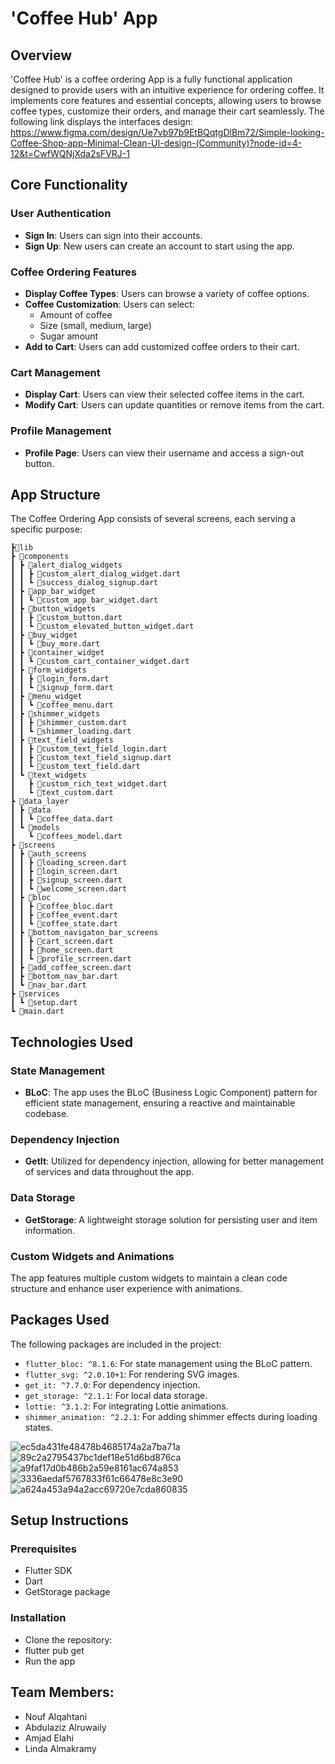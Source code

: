 # 'Coffee Hub' App

## Overview

'Coffee Hub' is a coffee ordering App is a fully functional application designed to provide users with an intuitive experience for ordering coffee. It implements core features and essential concepts, allowing users to browse coffee types, customize their orders, and manage their cart seamlessly. The following link displays the interfaces design: https://www.figma.com/design/Ue7vb97b9EtBQqtgDlBm72/Simple-looking-Coffee-Shop-app-Minimal-Clean-UI-design-(Community)?node-id=4-12&t=CwfWQNjXda2sFVRJ-1

## Core Functionality

### User Authentication
- **Sign In**: Users can  sign into their accounts.
- **Sign Up**: New users can create an account to start using the app.

### Coffee Ordering Features
- **Display Coffee Types**: Users can browse a variety of coffee options.
- **Coffee Customization**: Users can select:
  - Amount of coffee
  - Size (small, medium, large)
  - Sugar amount
- **Add to Cart**: Users can add customized coffee orders to their cart.

### Cart Management
- **Display Cart**: Users can view their selected coffee items in the cart.
- **Modify Cart**: Users can update quantities or remove items from the cart.

### Profile Management
- **Profile Page**: Users can view their username and access a sign-out button.

## App Structure

The Coffee Ordering App consists of several screens, each serving a specific purpose:

```
┣📂lib
┣ 📂components
┃ ┣ 📂alert_dialog_widgets
┃ ┃ ┣ 📜custom_alert_dialog_widget.dart
┃ ┃ ┗ 📜success_dialog_signup.dart
┃ ┣ 📂app_bar_widget
┃ ┃ ┗ 📜custom_app_bar_widget.dart
┃ ┣ 📂button_widgets
┃ ┃ ┣ 📜custom_button.dart
┃ ┃ ┗ 📜custom_elevated_button_widget.dart
┃ ┣ 📂buy_widget
┃ ┃ ┗ 📜buy_more.dart
┃ ┣ 📂container_widget
┃ ┃ ┗ 📜custom_cart_container_widget.dart
┃ ┣ 📂form_widgets
┃ ┃ ┣ 📜login_form.dart
┃ ┃ ┗ 📜signup_form.dart
┃ ┣ 📂menu_widget
┃ ┃ ┗ 📜coffee_menu.dart
┃ ┣ 📂shimmer_widgets
┃ ┃ ┣ 📜shimmer_custom.dart
┃ ┃ ┗ 📜shimmer_loading.dart
┃ ┣ 📂text_field_widgets
┃ ┃ ┣ 📜custom_text_field_login.dart
┃ ┃ ┣ 📜custom_text_field_signup.dart
┃ ┃ ┗ 📜custom_text_field.dart
┃ ┗ 📂text_widgets
┃   ┣ 📜custom_rich_text_widget.dart
┃   ┗ 📜text_custom.dart
┣ 📂data_layer
┃ ┣ 📂data
┃ ┃ ┗ 📜coffee_data.dart
┃ ┗ 📂models
┃   ┗ 📜coffees_model.dart
┣ 📂screens
┃ ┣ 📂auth_screens
┃ ┃ ┣ 📜loading_screen.dart
┃ ┃ ┣ 📜login_screen.dart
┃ ┃ ┣ 📜signup_screen.dart
┃ ┃ ┗ 📜welcome_screen.dart
┃ ┣ 📂bloc
┃ ┃ ┣ 📜coffee_bloc.dart
┃ ┃ ┣ 📜coffee_event.dart
┃ ┃ ┗ 📜coffee_state.dart
┃ ┣ 📂bottom_navigaton_bar_screens
┃ ┃ ┣ 📜cart_screen.dart
┃ ┃ ┣ 📜home_screen.dart
┃ ┃ ┗ 📜profile_scrreen.dart
┃ ┣ 📜add_coffee_screen.dart
┃ ┣ 📜bottom_nav_bar.dart
┃ ┗ 📜nav_bar.dart
┣ 📂services
┃ ┗ 📜setup.dart
┗ 📜main.dart

```

## Technologies Used

### State Management
- **BLoC**: The app uses the BLoC (Business Logic Component) pattern for efficient state management, ensuring a reactive and maintainable codebase.

### Dependency Injection
- **GetIt**: Utilized for dependency injection, allowing for better management of services and data throughout the app.

### Data Storage
- **GetStorage**: A lightweight storage solution for persisting user and item information.

### Custom Widgets and Animations
The app features multiple custom widgets to maintain a clean code structure and enhance user experience with animations.

## Packages Used

The following packages are included in the project:

- `flutter_bloc: ^8.1.6`: For state management using the BLoC pattern.
- `flutter_svg: ^2.0.10+1`: For rendering SVG images.
- `get_it: ^7.7.0`: For dependency injection.
- `get_storage: ^2.1.1`: For local data storage.
- `lottie: ^3.1.2`: For integrating Lottie animations.
- `shimmer_animation: ^2.2.1`: For adding shimmer effects during loading states.


![ec5da431fe48478b4685174a2a7ba71a](https://github.com/user-attachments/assets/66aeba27-980e-4f32-b33d-8fb035c9fcb9)
![89c2a2795437bc1def18e51d6bd876ca](https://github.com/user-attachments/assets/234fce42-d190-4bd5-945e-aab83bb39196)
![a9faf17d0b486b2a59e8161ac674a853](https://github.com/user-attachments/assets/1aeb7e1b-ed45-4d7e-ad8a-02d810c2f237)
![3336aedaf5767833f61c66478e8c3e90](https://github.com/user-attachments/assets/26ccb021-6faf-40d3-8b8e-ec5435f3cb60)
![a624a453a94a2acc69720e7cda860835](https://github.com/user-attachments/assets/77a127ff-8630-4b09-b2c6-d387422a8e70)

## Setup Instructions
### Prerequisites
- Flutter SDK
- Dart
- GetStorage package
### Installation
- Clone the repository:
- flutter pub get
- Run the app

## Team Members:
- Nouf Alqahtani
- Abdulaziz Alruwaily
- Amjad Elahi
- Linda Almakramy




